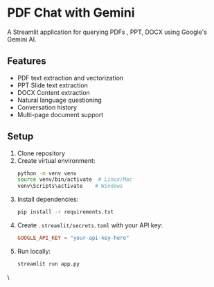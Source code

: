 # PDF Chat with Gemini

A Streamlit application for querying PDFs , PPT, DOCX using Google's Gemini AI.

## Features
- PDF text extraction and vectorization
- PPT Slide text extraction
- DOCX Content extraction
- Natural language questioning
- Conversation history
- Multi-page document support

## Setup
1. Clone repository
2. Create virtual environment:
   ```bash
   python -m venv venv
   source venv/bin/activate  # Linux/Mac
   venv\Scripts\activate    # Windows
   ```
3. Install dependencies:
   ```bash
   pip install -r requirements.txt
   ```
4. Create `.streamlit/secrets.toml` with your API key:
   ```toml
   GOOGLE_API_KEY = "your-api-key-here"
   ```
5. Run locally:
   ```bash
   streamlit run app.py
   ```

\
